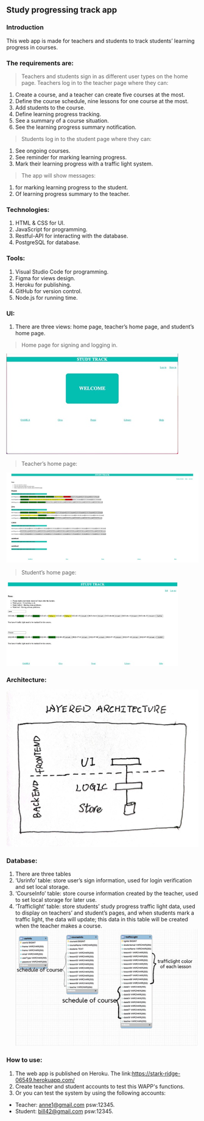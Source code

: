 ## **Study progressing track app**

### **Introduction**

This web app is made for teachers and students to track students’ learning progress in courses.

### **The requirements are:**
> Teachers and students sign in as different user types on the home page. 
> Teachers log in to the teacher page where they can:
1. Create a course, and a teacher can create five courses at the most.
2. Define the course schedule, nine lessons for one course at the most.
3. Add students to the course.
4. Define learning progress tracking.
5. See a summary of a course situation.
6. See the learning progress summary notification.
> Students log in to the student page where they can:
1. See ongoing courses.
2. See reminder for marking learning progress.
3. Mark their learning progress with a traffic light system.
> The app will show messages:
1. for marking learning progress to the student.
2. Of learning progress summary to the teacher.
### **Technologies:**
1. HTML & CSS for UI.
2. JavaScript for programming.
3. Restful-API for interacting with the database.
4. PostgreSQL for database.
### **Tools:**
1. Visual Studio Code for programming.
2. Figma for views design.
3. Heroku for publishing.
4. GitHub for version control.
5. Node.js for running time.
### **UI:**
1. There are three views: home page, teacher’s home page, and student’s home page.

> Home page for signing and logging in.

![homepage](https://github.com/YinanLi1987/university-and-hobby-project-/blob/main/course_system_WAPP/pictures/Picture%201.jpg?raw=true)



> Teacher’s home page:

![teacherpage](https://github.com/YinanLi1987/university-and-hobby-project-/blob/main/course_system_WAPP/pictures/teacherpage.jpeg?raw=true)


> Student’s home page:

![studentpage](https://github.com/YinanLi1987/university-and-hobby-project-/blob/main/course_system_WAPP/pictures/studentpage.jpg?raw=true)

### **Architecture:**
![architecture](https://github.com/YinanLi1987/university-and-hobby-project-/blob/main/course_system_WAPP/pictures/architecture.jpg?raw=true)


### **Database:**
1. There are three tables
2. ‘Usrinfo’ table: store user’s sign information, used for login verification and set local storage.
3. ‘CourseInfo’ table: store course information created by the teacher, used to set local storage for later use.
4. ‘Trafficlight’ table: store students’ study progress traffic light data, used to display on teachers’ and student’s pages, and when students mark a traffic light, the data will update; this data in this table will be created when the teacher makes a course.
![database](https://github.com/YinanLi1987/university-and-hobby-project-/blob/main/course_system_WAPP/pictures/database.jpg?raw=true)

### **How to use:**
1. The web app is published on Heroku. The link:https://stark-ridge-06549.herokuapp.com/
2. Create teacher and student accounts to test this WAPP's functions.
3. Or you can test the system by using the following accounts:
- Teacher: anne1@gmail.com  psw:12345.
- Student: bill42@gmail.com   psw:12345.
